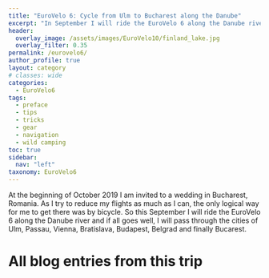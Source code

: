 ```yaml
---
title: "EuroVelo 6: Cycle from Ulm to Bucharest along the Danube"
excerpt: "In September I will ride the EuroVelo 6 along the Danube river and if all goes well, I will pass through the cities of Ulm, Passau, Vienna, Bratislava, Budapest, Belgrad and finally Bucarest."
header:
  overlay_image: /assets/images/EuroVelo10/finland_lake.jpg
  overlay_filter: 0.35
permalink: /eurovelo6/
author_profile: true
layout: category
# classes: wide
categories:
  - EuroVelo6
tags:
  - preface
  - tips
  - tricks
  - gear
  - navigation
  - wild camping
toc: true
sidebar:
  nav: "left"
taxonomy: EuroVelo6
---
```


At the beginning of October 2019 I am invited to a wedding in Bucharest, Romania. As I try to reduce my flights as much as I can, the only logical way for me to get there was by bicycle. So this September I will ride the EuroVelo 6 along the Danube river and if all goes well, I will pass through the cities of Ulm, Passau, Vienna, Bratislava, Budapest, Belgrad and finally Bucarest.

# All blog entries from this trip
